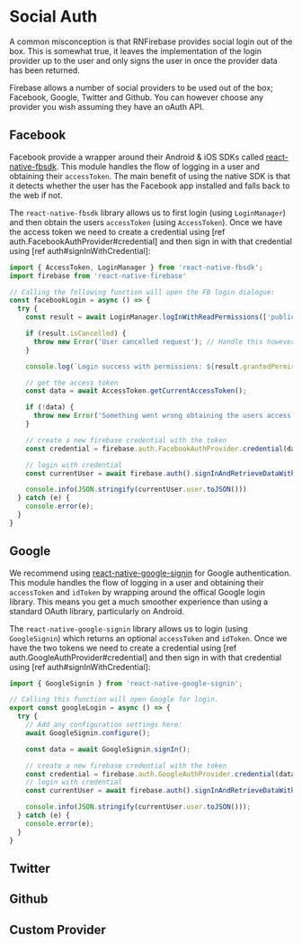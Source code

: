 # Social Auth

A common misconception is that RNFirebase provides social login out of the box. This is somewhat true, it leaves the implementation of the login provider up to the user and only signs the user in once the provider data has been returned.

Firebase allows a number of social providers to be used out of the box; Facebook, Google, Twitter and Github. You can however choose any provider you wish assuming they have an oAuth API.

## Facebook

Facebook provide a wrapper around their Android & iOS SDKs called [react-native-fbsdk](https://github.com/facebook/react-native-fbsdk). This module handles the flow of logging in a user and obtaining their `accessToken`. The main benefit of using the native SDK is that it detects whether the user has the Facebook app installed and falls back to the web if not.

The `react-native-fbsdk` library allows us to first login (using `LoginManager`) and then obtain the users `accessToken` (using `AccessToken`). Once we have the access token we need to create a credential using [ref auth.FacebookAuthProvider#credential] and then sign in with that credential using [ref auth#signInWithCredential]:

```js
import { AccessToken, LoginManager } from 'react-native-fbsdk';
import firebase from 'react-native-firebase'

// Calling the following function will open the FB login dialogue:
const facebookLogin = async () => {
  try {
    const result = await LoginManager.logInWithReadPermissions(['public_profile', 'email']);

    if (result.isCancelled) {
      throw new Error('User cancelled request'); // Handle this however fits the flow of your app
    }

    console.log(`Login success with permissions: ${result.grantedPermissions.toString()}`);

    // get the access token
    const data = await AccessToken.getCurrentAccessToken();

    if (!data) {
      throw new Error('Something went wrong obtaining the users access token'); // Handle this however fits the flow of your app
    }

    // create a new firebase credential with the token
    const credential = firebase.auth.FacebookAuthProvider.credential(data.accessToken);

    // login with credential
    const currentUser = await firebase.auth().signInAndRetrieveDataWithCredential(credential);

    console.info(JSON.stringify(currentUser.user.toJSON()))
  } catch (e) {
    console.error(e);
  }
}
```

## Google

We recommend using [react-native-google-signin](https://github.com/devfd/react-native-google-signin) for Google authentication.  This module handles the flow of logging in a user and obtaining their `accessToken` and `idToken` by wrapping around the offical Google login library. This means you get a much smoother experience than using a standard OAuth library, particularly on Android.

The `react-native-google-signin` library allows us to login (using `GoogleSignin`) which returns an optional `accessToken` and `idToken`. Once we have the two tokens we need to create a credential using [ref auth.GoogleAuthProvider#credential] and then sign in with that credential using [ref auth#signInWithCredential]:

```js
import { GoogleSignin } from 'react-native-google-signin';

// Calling this function will open Google for login.
export const googleLogin = async () => {
  try {
    // Add any configuration settings here:
    await GoogleSignin.configure();

    const data = await GoogleSignin.signIn();

    // create a new firebase credential with the token
    const credential = firebase.auth.GoogleAuthProvider.credential(data.idToken, data.accessToken)
    // login with credential
    const currentUser = await firebase.auth().signInAndRetrieveDataWithCredential(credential);

    console.info(JSON.stringify(currentUser.user.toJSON()));
  } catch (e) {
    console.error(e);
  }
}

```

## Twitter

## Github

## Custom Provider
